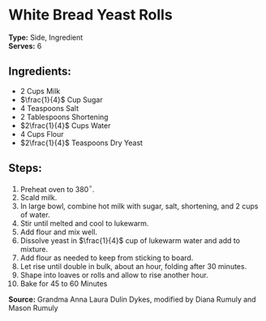 # White Bread Yeast Rolls

**Type:** Side, Ingredient\
**Serves:** 6

## Ingredients:
- 2 Cups Milk
- $\frac{1}{4}$ Cup Sugar
- 4 Teaspoons Salt
- 2 Tablespoons Shortening
- $2\frac{1}{4}$ Cups Water
- 4 Cups Flour
- $2\frac{1}{4}$ Teaspoons Dry Yeast

## Steps:
1. Preheat oven to 380$^\circ$.
2. Scald milk.
3. In large bowl, combine hot milk with sugar, salt, shortening, and 2 cups of water.
4. Stir until melted and cool to lukewarm.
5. Add flour and mix well.
6. Dissolve yeast  in $\frac{1}{4}$ cup of lukewarm water and add to mixture.
7. Add flour as needed to keep from sticking to board.
8. Let rise until double in bulk, about an hour, folding after 30 minutes.
9. Shape into loaves or rolls and allow to rise another hour.
10. Bake for 45 to 60 Minutes

**Source:** Grandma Anna Laura Dulin Dykes, modified by Diana Rumuly and Mason Rumuly
